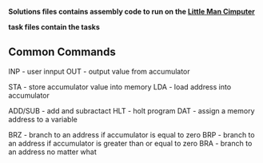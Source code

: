 **Solutions files contains assembly code to run on the [Little Man Cimputer](http://peterhigginson.co.uk/LMC/)**

**task files contain the tasks**

## Common Commands

INP - user innput
OUT - output value from accumulator

STA - store accumulator value into memory
LDA - load address into accumulator

ADD/SUB - add and subractact
HLT - holt program
DAT - assign a memory address to a variable

BRZ - branch to an address if accumulator is equal to zero
BRP - branch to an address if accumulator is greater than or equal to zero
BRA - branch to an address no matter what
